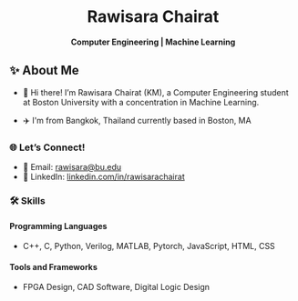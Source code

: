 <h1 align="center">Rawisara Chairat</h1>
<p align="center">
  <b>Computer Engineering | Machine Learning</b>
</p>

## ✨ About Me  

- 🌟 Hi there! I’m Rawisara Chairat (KM), a Computer Engineering student at Boston University with a concentration in Machine Learning. 

- ✈️ I'm from Bangkok, Thailand currently based in Boston, MA


### 🌐 **Let’s Connect!**  

- 📧 Email: [rawisara@bu.edu](mailto:rawisara@bu.edu)  
- 🔗 LinkedIn: [linkedin.com/in/rawisarachairat](https://linkedin.com/in/rawisarachairat)  


### 🛠️ **Skills**  

#### **Programming Languages**  
- C++, C, Python, Verilog, MATLAB, Pytorch, JavaScript, HTML, CSS  

#### **Tools and Frameworks**  
- FPGA Design, CAD Software, Digital Logic Design  
